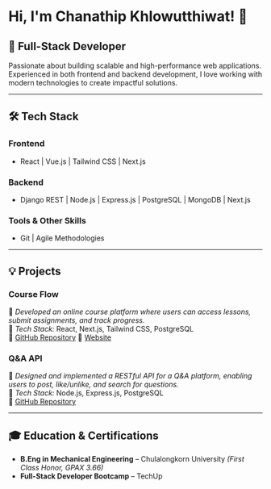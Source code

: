 # Hi, I'm Chanathip Khlowutthiwat! 👋

## 🚀 Full-Stack Developer

Passionate about building scalable and high-performance web applications. Experienced in both frontend and backend development, I love working with modern technologies to create impactful solutions.

---

## 🛠 Tech Stack

### **Frontend**  
- React | Vue.js | Tailwind CSS | Next.js  
  
### **Backend**  
- Django REST | Node.js | Express.js | PostgreSQL | MongoDB  | Next.js
  
### **Tools & Other Skills**  
- Git | Agile Methodologies  

---

## 💡 Projects

### **Course Flow**  
📌 *Developed an online course platform where users can access lessons, submit assignments, and track progress.*  
🔹 *Tech Stack:* React, Next.js, Tailwind CSS, PostgreSQL  
🔗 [GitHub Repository](https://github.com/TheYami/course-flow)
🔗 [Website](https://course-flow-five.vercel.app/)

### **Q&A API**  
📌 *Designed and implemented a RESTful API for a Q&A platform, enabling users to post, like/unlike, and search for questions.*  
🔹 *Tech Stack:* Node.js, Express.js, PostgreSQL  
🔗 [GitHub Repository](https://github.com/Chanathip-Khw/backend-skill-checkpoint-express-server)

---

## 🎓 Education & Certifications

- **B.Eng in Mechanical Engineering** – Chulalongkorn University *(First Class Honor, GPAX 3.66)*  
- **Full-Stack Developer Bootcamp** – TechUp  

